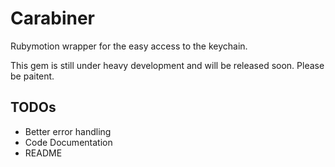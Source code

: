 # Carabiner

Rubymotion wrapper for the easy access to the keychain.

This gem is still under heavy development and will be released soon. Please be paitent.

## TODOs

* Better error handling
* Code Documentation
* README